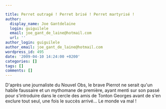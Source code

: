 ```yaml
---

title: Perret outragé ! Perret brisé ! Perret martyrisé !
author:
  display_name: Joe Gantdelaine
  login: guiguilele
  email: joe_gant_de_laine@hotmail.com
  url: ''
author_login: guiguilele
author_email: joe_gant_de_laine@hotmail.com
wordpress_id: 495
date: '2009-04-10 14:24:00 +0200'
categories: []
tags: []
comments: []
---
```

D'après une journaliste du Nouvel Obs, le brave Pierrot ne serait qu'un habile faussaire et un mythomane de première, ayant menti sur son passé pour s'introduire dans le cercle des amis de Tonton Georges avant de s'en exclure tout seul, une fois le succès arrivé... Le monde va mal !
